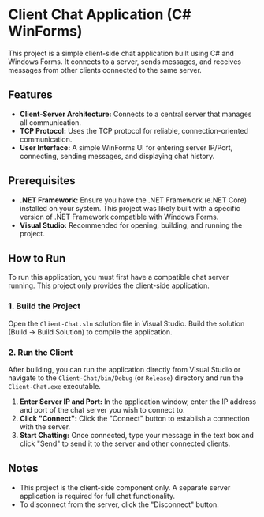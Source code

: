 # Client Chat Application (C# WinForms)

This project is a simple client-side chat application built using C# and Windows Forms. It connects to a server, sends messages, and receives messages from other clients connected to the same server.

## Features

*   **Client-Server Architecture:** Connects to a central server that manages all communication.
*   **TCP Protocol:** Uses the TCP protocol for reliable, connection-oriented communication.
*   **User Interface:** A simple WinForms UI for entering server IP/Port, connecting, sending messages, and displaying chat history.

## Prerequisites

*   **.NET Framework:** Ensure you have the .NET Framework (e.NET Core) installed on your system. This project was likely built with a specific version of .NET Framework compatible with Windows Forms.
*   **Visual Studio:** Recommended for opening, building, and running the project.

## How to Run

To run this application, you must first have a compatible chat server running. This project only provides the client-side application.

### 1. Build the Project

Open the `Client-Chat.sln` solution file in Visual Studio. Build the solution (Build -> Build Solution) to compile the application.

### 2. Run the Client

After building, you can run the application directly from Visual Studio or navigate to the `Client-Chat/bin/Debug` (or `Release`) directory and run the `Client-Chat.exe` executable.

1.  **Enter Server IP and Port:** In the application window, enter the IP address and port of the chat server you wish to connect to.
2.  **Click "Connect":** Click the "Connect" button to establish a connection with the server.
3.  **Start Chatting:** Once connected, type your message in the text box and click "Send" to send it to the server and other connected clients.

## Notes

*   This project is the client-side component only. A separate server application is required for full chat functionality.
*   To disconnect from the server, click the "Disconnect" button.
